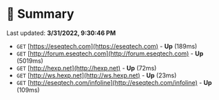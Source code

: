 # 📖 Summary
Last updated: **3/31/2022, 9:30:46 PM**

- `GET` [https://eseqtech.com](https://eseqtech.com) - **Up** (189ms)
- `GET` [http://forum.eseqtech.com](http://forum.eseqtech.com) - **Up** (5019ms)
- `GET` [http://hexp.net](http://hexp.net) - **Up** (72ms)
- `GET` [http://ws.hexp.net](http://ws.hexp.net) - **Up** (23ms)
- `GET` [http://eseqtech.com/infoline](http://eseqtech.com/infoline) - **Up** (109ms)
